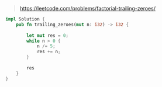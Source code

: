 > https://leetcode.com/problems/factorial-trailing-zeroes/

``` rust
impl Solution {
    pub fn trailing_zeroes(mut n: i32) -> i32 {
        
        let mut res = 0;
        while n > 0 {
            n /= 5;
            res += n;
        }
        
        res
    }
}
```